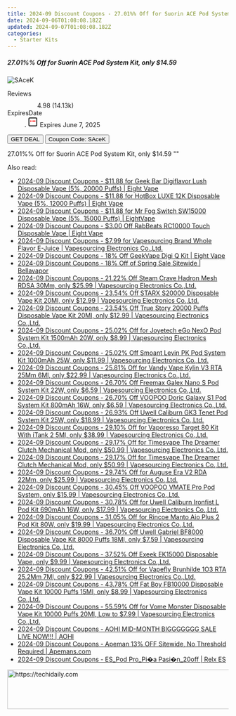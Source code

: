 ```yaml
---
title: 2024-09 Discount Coupons - 27.01%% Off for Suorin ACE Pod System Kit, only $14.59 | Vapesourcing Electronics Co.,Ltd.
date: 2024-09-06T01:08:08.182Z
updated: 2024-09-07T01:08:08.182Z
categories:
  - Starter Kits
---
```



<div class="max-w-4xl mx-auto grid grid-cols-1 lg:max-w-5xl lg:gap-x-20 lg:grid-cols-2">
  <div class="relative p-3 col-start-1 row-start-1 flex flex-col-reverse rounded-lg bg-gradient-to-t from-black/75 via-black/0 sm:bg-none sm:row-start-2 sm:p-0 lg:row-start-1">
    <h5 class="mt-1 text-lg font-semibold text-white sm:text-slate-900 md:text-2xl dark:sm:text-white">27.01%% Off for Suorin ACE Pod System Kit, only $14.59</h5>
  </div>
  
  <div class="col-start-1 col-end-3 row-start-1 grid gap-4 sm:mb-6 sm:grid-cols-4 lg:col-start-2 lg:row-span-6 lg:row-end-6 lg:mb-0 lg:gap-6">
      <img src="&quot;https://static.shareasale.com/image/90958/deal/SuorinACEPodSystemKit1000mAh.png&quot;" onClick="javascript:window.open(decodeURIComponent('%22https%3A%2F%2Fwww.shareasale.com%2Fu.cfm%3Fd%3D714641%26m%3D90958%26u%3D4338022%22'), '_blank');void(0);" alt="SAceK" class="h-60 w-full rounded-lg object-cover sm:col-span-2 sm:h-52 lg:col-span-full" loading="lazy" />
    
  </div>
  <dl class="row-start-2 mt-4 flex items-center text-xs font-medium sm:row-start-3 sm:mt-1 md:mt-2.5 lg:row-start-2">
    <dt class="sr-only">Reviews</dt>
    <dd class="flex items-center text-indigo-600 dark:text-indigo-400">
      <svg width="24" height="24" fill="none" aria-hidden="true" class="mr-1 stroke-current dark:stroke-indigo-500">
        <path d="m12 5 2 5h5l-4 4 2.103 5L12 16l-5.103 3L9 14l-4-4h5l2-5Z" stroke-width="2" stroke-linecap="round" stroke-linejoin="round" />
      </svg>
      <span>4.98 <span class="font-normal text-slate-400">(14.13k)</span></span>
    </dd>
    <dt class="sr-only">ExpiresDate</dt>
    <dd class="flex items-center">
      <svg width="2" height="2" aria-hidden="true" fill="currentColor" class="mx-3 text-slate-300">
        <circle cx="1" cy="1" r="1" />
      </svg>
      <svg width="24" height="24" viewBox="0 0 24 24" fill="none" stroke="currentColor" stroke-width="2">
        <rect x="3" y="3" width="18" height="18" rx="2" fill="#fff" />
        <path d="M6 10L18 10" stroke="red" stroke-width="2" fill="none" />
        <path d="M10 6L10 18" stroke="#fff" stroke-width="2" fill="none" />
      </svg>
      Expires June 7, 2025    </dd>
  </dl>
  <div class="col-start-1 row-start-3 mt-4 self-center sm:col-start-2 sm:row-span-2 sm:row-start-2 sm:mt-0 lg:col-start-1 lg:row-start-3 lg:row-end-4 lg:mt-6">
    <button type="button" onClick="javascript:window.open(decodeURIComponent('%22https%3A%2F%2Fwww.shareasale.com%2Fu.cfm%3Fd%3D714641%26m%3D90958%26u%3D4338022%22'), '_blank');void(0);" class="rounded-lg bg-red-600 px-3 py-2 text-sm font-medium leading-6 text-white">GET DEAL</button>
    <button type="button" onClick="javascript:window.open(decodeURIComponent('%22https%3A%2F%2Fwww.shareasale.com%2Fu.cfm%3Fd%3D714641%26m%3D90958%26u%3D4338022%22'), '_blank');void(0);" class="border-dashed border-2 border-indigo-600 bg-green-100 text-sm leading-6 font-medium py-2 px-3 rounded-lg">Coupon Code: SAceK</button>
  </div>
  <p class="col-start-1 mt-4 text-sm leading-6 sm:col-span-2 lg:col-span-1 lg:row-start-4 lg:mt-6 dark:text-slate-400">
    27.01%% Off for Suorin ACE Pod System Kit, only $14.59 
""  </p>
</div>
<span class="atpl-alsoreadstyle">Also read:</span>
<div><ul>
<li><a href="https://coupons.techidaily.com/coupon-1105534-share-59344-sale/"><u>2024-09 Discount Coupons - $11.88 for Geek Bar Digiflavor Lush Disposable Vape (5%, 20000 Puffs) | Eight Vape</u></a></li>
<li><a href="https://coupons.techidaily.com/coupon-1105536-share-59344-sale/"><u>2024-09 Discount Coupons - $11.88 for HotBox LUXE 12K Disposable Vape (5%, 12000 Puffs) | Eight Vape</u></a></li>
<li><a href="https://coupons.techidaily.com/coupon-1104965-share-59344-sale/"><u>2024-09 Discount Coupons - $11.88 for Mr Fog Switch SW15000 Disposable Vape (5%, 15000 Puffs) | EightVape</u></a></li>
<li><a href="https://coupons.techidaily.com/coupon-1103151-share-59344-sale/"><u>2024-09 Discount Coupons - $3.00 Off RabBeats RC10000 Touch Disposable Vape | Eight Vape</u></a></li>
<li><a href="https://coupons.techidaily.com/coupon-999954-share-90958-sale/"><u>2024-09 Discount Coupons - $7.99 for Vapesourcing Brand Whole Flavor E-Juice | Vapesourcing Electronics Co.,Ltd.</u></a></li>
<li><a href="https://coupons.techidaily.com/coupon-1103149-share-59344-sale/"><u>2024-09 Discount Coupons - 18% Off GeekVape Digi Q Kit | Eight Vape</u></a></li>
<li><a href="https://coupons.techidaily.com/coupon-1104126-share-122475-sale/"><u>2024-09 Discount Coupons - 18% Off of Spring Sale Sitewide | Bellavapor</u></a></li>
<li><a href="https://coupons.techidaily.com/coupon-1056026-share-90958-sale/"><u>2024-09 Discount Coupons - 21.22% Off Steam Crave Hadron Mesh RDSA 30Mm, only $25.99 | Vapesourcing Electronics Co.,Ltd.</u></a></li>
<li><a href="https://coupons.techidaily.com/coupon-1105482-share-90958-sale/"><u>2024-09 Discount Coupons - 23.54% Off STARX S20000 Disposable Vape Kit 20Ml, only $12.99 | Vapesourcing Electronics Co.,Ltd.</u></a></li>
<li><a href="https://coupons.techidaily.com/coupon-1105483-share-90958-sale/"><u>2024-09 Discount Coupons - 23.54% Off True Story 20000 Puffs Disposable Vape Kit 20Ml, only $12.99 | Vapesourcing Electronics Co.,Ltd.</u></a></li>
<li><a href="https://coupons.techidaily.com/coupon-1104232-share-90958-sale/"><u>2024-09 Discount Coupons - 25.02% Off for Joyetech eGo NexO Pod System Kit 1500mAh 20W, only $8.99 | Vapesourcing Electronics Co.,Ltd.</u></a></li>
<li><a href="https://coupons.techidaily.com/coupon-1105247-share-90958-sale/"><u>2024-09 Discount Coupons - 25.02% Off Smoant Levin PK Pod System Kit 1000mAh 25W, only $11.99 | Vapesourcing Electronics Co.,Ltd.</u></a></li>
<li><a href="https://coupons.techidaily.com/coupon-1017163-share-90958-sale/"><u>2024-09 Discount Coupons - 25.81% Off for Vandy Vape Kylin V3 RTA 25Mm 6Ml, only $22.99 | Vapesourcing Electronics Co.,Ltd.</u></a></li>
<li><a href="https://coupons.techidaily.com/coupon-1104902-share-90958-sale/"><u>2024-09 Discount Coupons - 26.70% Off Freemax Galex Nano S Pod System Kit 22W, only $6.59 | Vapesourcing Electronics Co.,Ltd.</u></a></li>
<li><a href="https://coupons.techidaily.com/coupon-1104900-share-90958-sale/"><u>2024-09 Discount Coupons - 26.70% Off VOOPOO Doric Galaxy S1 Pod System Kit 800mAh 16W, only $6.59 | Vapesourcing Electronics Co.,Ltd.</u></a></li>
<li><a href="https://coupons.techidaily.com/coupon-1103103-share-90958-sale/"><u>2024-09 Discount Coupons - 26.93% Off Uwell Caliburn GK3 Tenet Pod System Kit 25W, only $18.99 | Vapesourcing Electronics Co.,Ltd.</u></a></li>
<li><a href="https://coupons.techidaily.com/coupon-1037793-share-90958-sale/"><u>2024-09 Discount Coupons - 29.10% Off for Vaporesso Target 80 Kit With iTank 2 5Ml, only $38.99 | Vapesourcing Electronics Co.,Ltd.</u></a></li>
<li><a href="https://coupons.techidaily.com/coupon-1105513-share-90958-sale/"><u>2024-09 Discount Coupons - 29.17% Off for Timesvape The Dreamer Clutch Mechanical Mod, only $50.99 | Vapesourcing Electronics Co.,Ltd.</u></a></li>
<li><a href="https://coupons.techidaily.com/coupon-1105514-share-90958-sale/"><u>2024-09 Discount Coupons - 29.17% Off for Timesvape The Dreamer Clutch Mechanical Mod, only $50.99 | Vapesourcing Electronics Co.,Ltd.</u></a></li>
<li><a href="https://coupons.techidaily.com/coupon-1104228-share-90958-sale/"><u>2024-09 Discount Coupons - 29.74% Off for Auguse Era V2 RDA 22Mm, only $25.99 | Vapesourcing Electronics Co.,Ltd.</u></a></li>
<li><a href="https://coupons.techidaily.com/coupon-1074718-share-90958-sale/"><u>2024-09 Discount Coupons - 30.45% Off VOOPOO VMATE Pro Pod System, only $15.99 | Vapesourcing Electronics Co.,Ltd.</u></a></li>
<li><a href="https://coupons.techidaily.com/coupon-1021171-share-90958-sale/"><u>2024-09 Discount Coupons - 30.78% Off for Uwell Caliburn Ironfist L Pod Kit 690mAh 16W, only $17.99 | Vapesourcing Electronics Co.,Ltd.</u></a></li>
<li><a href="https://coupons.techidaily.com/coupon-1057867-share-90958-sale/"><u>2024-09 Discount Coupons - 31.05% Off for Rincoe Manto Aio Plus 2 Pod Kit 80W, only $19.99 | Vapesourcing Electronics Co.,Ltd.</u></a></li>
<li><a href="https://coupons.techidaily.com/coupon-1035855-share-90958-sale/"><u>2024-09 Discount Coupons - 36.70% Off Uwell Gabriel BF8000 Disposable Vape Kit 8000 Puffs 18Ml, only $7.59 | Vapesourcing Electronics Co.,Ltd.</u></a></li>
<li><a href="https://coupons.techidaily.com/coupon-1087676-share-90958-sale/"><u>2024-09 Discount Coupons - 37.52% Off Exeek EK15000 Disposable Vape, only $9.99 | Vapesourcing Electronics Co.,Ltd.</u></a></li>
<li><a href="https://coupons.techidaily.com/coupon-1032761-share-90958-sale/"><u>2024-09 Discount Coupons - 42.51% Off for Vapefly Brunhilde 1O3 RTA 25.2Mm 7Ml, only $22.99 | Vapesourcing Electronics Co.,Ltd.</u></a></li>
<li><a href="https://coupons.techidaily.com/coupon-1062294-share-90958-sale/"><u>2024-09 Discount Coupons - 43.78% Off Fat Boy FB10000 Disposable Vape Kit 10000 Puffs 15Ml, only $8.99 | Vapesourcing Electronics Co.,Ltd.</u></a></li>
<li><a href="https://coupons.techidaily.com/coupon-996116-share-90958-sale/"><u>2024-09 Discount Coupons - 55.59% Off for Vome Monster Disposable Vape Kit 10000 Puffs 20Ml, Low to $7.99 | Vapesourcing Electronics Co.,Ltd.</u></a></li>
<li><a href="https://coupons.techidaily.com/coupon-1104978-share-127380-sale/"><u>2024-09 Discount Coupons - AOHI MID-MONTH BIGGGGGGG SALE LIVE NOW!!! | AOHI</u></a></li>
<li><a href="https://coupons.techidaily.com/coupon-1104879-share-128862-sale/"><u>2024-09 Discount Coupons - Apeman 13% OFF Sitewide, No Threshold Required | Apemans.com</u></a></li>
<li><a href="https://coupons.techidaily.com/coupon-1107206-share-92020-sale/"><u>2024-09 Discount Coupons - ES_Pod Pro_Pi�a Pasi�n_20off | Relx ES</u></a></li>
</ul></div>

<ins class="adsbygoogle"
      style="display:block"
      data-ad-client="ca-pub-7571918770474297"
      data-ad-slot="8358498916"
      data-ad-format="auto"
      data-full-width-responsive="true"></ins>
<!-- affiliate ads begin -->
<a href="https://appsumo.8odi.net/c/5597632/2118323/7443" target="_top" id="2118323">
  <img src="//a.impactradius-go.com/display-ad/7443-2118323" border="0" alt="https://techidaily.com" width="728" height="90"/>
</a>
<img height="0" width="0" src="https://appsumo.8odi.net/i/5597632/2118323/7443" style="position:absolute;visibility:hidden;" border="0" />
<!-- affiliate ads end -->